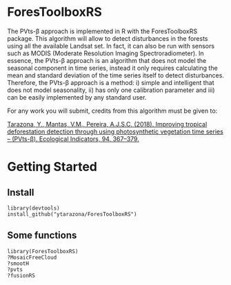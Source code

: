 
# ForesToolboxRS
The PVts-β approach is implemented in R with the ForesToolboxRS package. This algorithm will allow to detect disturbances in the 
forests using all the available Landsat set. In fact, it can also be run with sensors such as MODIS (Moderate Resolution 
Imaging Spectroradiometer). In essence, the PVts-β approach is an algorithm that does not model the seasonal component 
in time series, instead it only requires calculating the mean and standard deviation of the time series itself to detect 
disturbances. Therefore, the PVts-β approach is a method: i) simple and intelligent that does not model seasonality, ii) 
has only one calibration parameter and iii) can be easily implemented by any standard user.

For any work you will submit, credits from this algorithm must be given to: 

[Tarazona, Y., Mantas, V.M., Pereira, A.J.S.C. (2018). Improving tropical deforestation detection through using photosynthetic 
vegetation time series – (PVts-β). Ecological Indicators, 94, 367–379.](https://doi.org/10.1016/j.ecolind.2018.07.012)


# Getting Started

## Install
```
library(devtools)
install_github("ytarazona/ForesToolboxRS")
```
## Some functions
```
library(ForesToolboxRS)
?MosaicFreeCloud
?smootH
?pvts
?fusionRS
```
